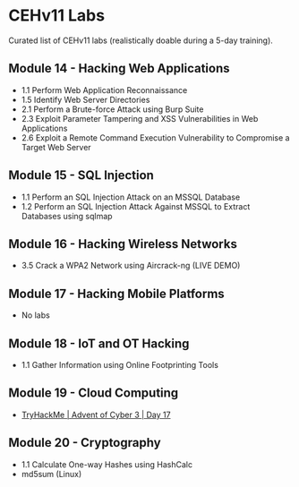 # CEHv11 Labs 

Curated list of CEHv11 labs (realistically doable during a 5-day training).

## Module 14 - Hacking Web Applications

* 1.1 Perform Web Application Reconnaissance
* 1.5 Identify Web Server Directories
* 2.1 Perform a Brute-force Attack using Burp Suite
* 2.3 Exploit Parameter Tampering and XSS Vulnerabilities in Web Applications
* 2.6 Exploit a Remote Command Execution Vulnerability to Compromise a Target Web Server

## Module 15 - SQL Injection

* 1.1 Perform an SQL Injection Attack on an MSSQL Database
* 1.2 Perform an SQL Injection Attack Against MSSQL to Extract Databases using sqlmap

## Module 16 - Hacking Wireless Networks

* 3.5 Crack a WPA2 Network using Aircrack-ng (LIVE DEMO)

## Module 17 - Hacking Mobile Platforms

* No labs

## Module 18 - IoT and OT Hacking

* 1.1 Gather Information using Online Footprinting Tools

## Module 19 - Cloud Computing

* [TryHackMe | Advent of Cyber 3 | Day 17](https://tryhackme.com/room/adventofcyber3)

## Module 20 - Cryptography

* 1.1 Calculate One-way Hashes using HashCalc
* md5sum (Linux)
